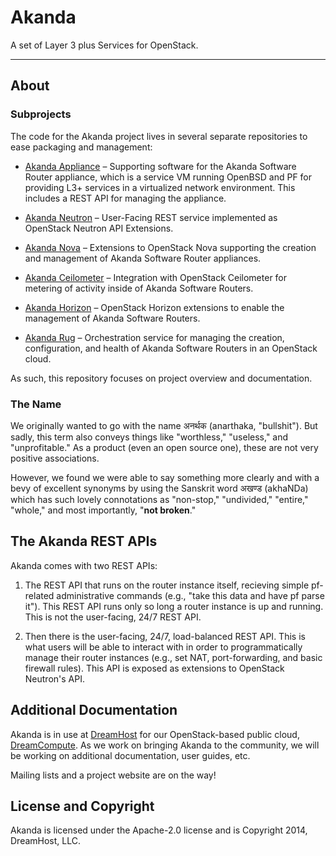 # Akanda

A set of Layer 3 plus Services for OpenStack.

----

## About

### Subprojects

The code for the Akanda project lives in several separate repositories to ease
packaging and management:

  * [Akanda Appliance](https://github.com/dreamhost/akanda-appliance) –
    Supporting software for the Akanda Software Router appliance, which is a
    service VM running OpenBSD and PF for providing L3+ services in a
    virtualized network environment. This includes a REST API for managing the
    appliance.

  * [Akanda Neutron](https://github.com/dreamhost/akanda-quantum) – User-Facing
    REST service implemented as OpenStack Neutron API Extensions.

  * [Akanda Nova](https://github.com/dreamhost/akanda-nova) – Extensions to
    OpenStack Nova supporting the creation and management of Akanda Software
    Router appliances.

  * [Akanda Ceilometer](https://github.com/dreamhost/akanda-ceilometer)
    – Integration with OpenStack Ceilometer for metering of activity inside of
    Akanda Software Routers.
  
  * [Akanda Horizon](https://github.com/dreamhost/akanda-horizon) – OpenStack
    Horizon extensions to enable the management of Akanda Software Routers.

  * [Akanda Rug](https://github.com/dreamhost/akanda-rug) – Orchestration
    service for managing the creation, configuration, and health of Akanda
    Software Routers in an OpenStack cloud.

As such, this repository focuses on project overview and documentation.

### The Name

We originally wanted to go with the name अनर्थक (anarthaka, "bullshit"). But
sadly, this term also conveys things like "worthless," "useless," and
"unprofitable." As a product (even an open source one), these are not very
positive associations.

However, we found we were able to say something more clearly and with a bevy of
excellent synonyms by using the Sanskrit word अखण्ड (akhaNDa) which has such
lovely connotations as "non-stop," "undivided," "entire," "whole," and most
importantly, "**not broken**."

## The Akanda REST APIs

Akanda comes with two REST APIs:

1. The REST API that runs on the router instance itself, recieving simple
   pf-related administrative commands (e.g., "take this data and have pf parse
   it"). This REST API runs only so long a router instance is up and running.
   This is not the user-facing, 24/7 REST API.

2. Then there is the user-facing, 24/7, load-balanced REST API. This is what
   users will be able to interact with in order to programmatically manage their
   router instances (e.g., set NAT, port-forwarding, and basic firewall rules).
   This API is exposed as extensions to OpenStack Neutron's API.

## Additional Documentation

Akanda is in use at [DreamHost](http://dreamhost.com) for our OpenStack-based
public cloud, [DreamCompute](http://dreamhost.com/cloud/dreamcompute). As we
work on bringing Akanda to the community, we will be working on additional
documentation, user guides, etc.

Mailing lists and a project website are on the way!

## License and Copyright

Akanda is licensed under the Apache-2.0 license and is Copyright 2014,
DreamHost, LLC.
